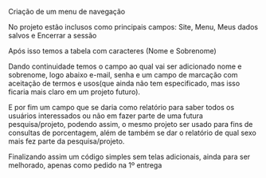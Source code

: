 Criação de um menu de navegação 

No projeto estão inclusos como principais campos: 
Site, Menu, Meus dados salvos e Encerrar a sessão 

Após isso temos a tabela com caracteres (Nome e Sobrenome) 

Dando continuidade temos o campo ao qual vai ser adicionado nome e sobrenome, logo abaixo e-mail, senha e um campo de marcação com aceitação de termos e usos(que ainda não tem especificado, mas isso ficaria mais claro em um projeto futuro). 

E por fim um campo que se daria como relatório para saber todos os usuários interessados ou não em fazer parte de uma futura pesquisa/projeto, podendo assim, o mesmo projeto ser usado para fins de consultas de porcentagem, além de também se dar o relatório de qual sexo mais fez parte da pesquisa/projeto. 

Finalizando assim um código simples sem telas adicionais, ainda para ser melhorado, apenas como pedido na 1º entrega
